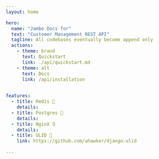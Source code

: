 ```yaml
---
layout: home

hero:
  name: "Jambo Docs for"
  text: "Customer Management REST API"
  tagline: All codebases eventually become append only
  actions:
    - theme: brand
      text: Quickstart
      link: ./api/quickstart.md
    - theme: alt
      text: Docs
      link: /api/installation      
  

features:
  - title: Redis 🫙
    details: 
  - title: Postgres 🐘
    details:
  - title: NginX 🔃
    details:
  - title: ULID 🔢
    link: https://github.com/ahawker/django-ulid
    
---
```


